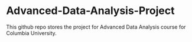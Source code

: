 # Advanced-Data-Analysis-Project
This github repo stores the project for Advanced Data Analysis course for Columbia University.
